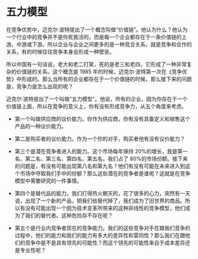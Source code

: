 # 五力模型

在竞争优势中，迈克尔·波特提出了一个概念叫做“价值链”。他认为什么？他认为一个行业中的竞争并不是你死我活的，而是每一个企业都存在于一条价值链的上游、中游或下游。所以企业与企业之间更多的是一种竞合关系，就是竞争和合作的关系，有的时候往往竞争本身会形成一种壁垒。

所以中国有一句话说，老大和老二打架，死的是老三和老四，它形成了一种非常复杂的价值链的关系。这个概念是 1985 年的时候，迈克尔·波特第一次在《竞争优势》中形成的。那么当所有的企业都存在于一个价值链的时候，那么接下来的问题是，竞争力是怎么出现的呢？

迈克尔·波特提出了一个叫做“五力模型”。他说，所有的企业，因为你存在于一个价值链上面，所以在竞争的意义上，你有没有形成竞争力，从五个角度来考虑。

- 第一个叫做供应商的议价能力。你作为供应商，你有没有具备定义和销售这个产品的一种议价能力。

- 第二是购买者的议价能力。作为一个你的对手，购买者他有没有议价能力？

- 第三个是潜在竞争者进入的能力。这个市场每年保持 20%的增长，我是第一名、第二名、第三名、第四名、第五名，我们占了 80%的市场份额。接下来的问题是，有没有可能出现第八名和第九名？他们有没有可能在未来进入到这个市场中夺取我们手中的份额？那么这些潜在的竞争者是谁呢？这就是在竞争模型中需要研究的一件事情。

- 第四个是替代品的能力。我们打得热火朝天的，花了很多的心力，突然有一天说，出现了一个新的产品，把我们给替代掉了，我们成为了旧世界的商品。所以有没有可能出现一个因为技术变革所带来的这种非线性的竞争模型，他们成为了我们的替代者。这种危险存不存在呢？

- 第五个是行业内竞争者现在的竞争能力。我们的这些竞争对手在跟我们竞争的过程中，他们的能力和我们的能力有多大的差异性和雷同性？那么我们在跟他们的竞争中是不是具有领先的可能性？而这个领先的可能性来自于成本差异还是专业性呢？
